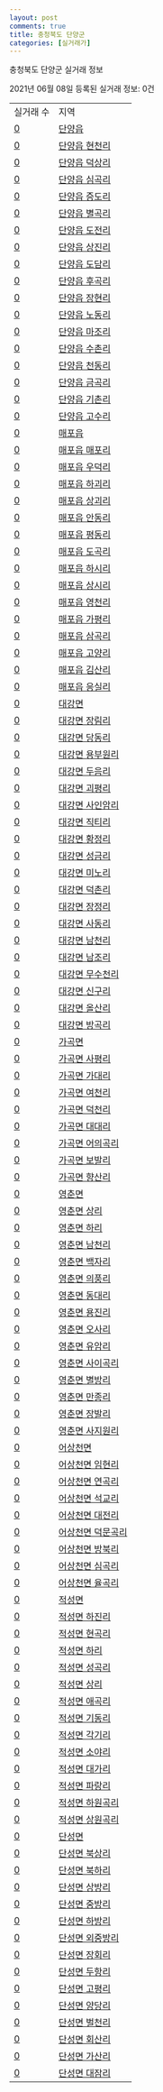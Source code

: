 ```yaml
---
layout: post
comments: true
title: 충청북도 단양군
categories: [실거래가]
---
```


충청북도 단양군 실거래 정보

2021년 06월 08일 등록된 실거래 정보: 0건


<table>
  <tr>
    <td>실거래 수</td>
    <td>지역</td>
  </tr>

  
  <tr>
    <td><a href="4380025000.html">0</a></td>
    <td><a href="4380025000.html">단양읍</a></td>
  </tr>
    

  <tr>
    <td><a href="4380025021.html">0</a></td>
    <td><a href="4380025021.html">단양읍 현천리</a></td>
  </tr>
    

  <tr>
    <td><a href="4380025022.html">0</a></td>
    <td><a href="4380025022.html">단양읍 덕상리</a></td>
  </tr>
    

  <tr>
    <td><a href="4380025023.html">0</a></td>
    <td><a href="4380025023.html">단양읍 심곡리</a></td>
  </tr>
    

  <tr>
    <td><a href="4380025024.html">0</a></td>
    <td><a href="4380025024.html">단양읍 증도리</a></td>
  </tr>
    

  <tr>
    <td><a href="4380025025.html">0</a></td>
    <td><a href="4380025025.html">단양읍 별곡리</a></td>
  </tr>
    

  <tr>
    <td><a href="4380025026.html">0</a></td>
    <td><a href="4380025026.html">단양읍 도전리</a></td>
  </tr>
    

  <tr>
    <td><a href="4380025027.html">0</a></td>
    <td><a href="4380025027.html">단양읍 상진리</a></td>
  </tr>
    

  <tr>
    <td><a href="4380025028.html">0</a></td>
    <td><a href="4380025028.html">단양읍 도담리</a></td>
  </tr>
    

  <tr>
    <td><a href="4380025029.html">0</a></td>
    <td><a href="4380025029.html">단양읍 후곡리</a></td>
  </tr>
    

  <tr>
    <td><a href="4380025030.html">0</a></td>
    <td><a href="4380025030.html">단양읍 장현리</a></td>
  </tr>
    

  <tr>
    <td><a href="4380025031.html">0</a></td>
    <td><a href="4380025031.html">단양읍 노동리</a></td>
  </tr>
    

  <tr>
    <td><a href="4380025032.html">0</a></td>
    <td><a href="4380025032.html">단양읍 마조리</a></td>
  </tr>
    

  <tr>
    <td><a href="4380025033.html">0</a></td>
    <td><a href="4380025033.html">단양읍 수촌리</a></td>
  </tr>
    

  <tr>
    <td><a href="4380025034.html">0</a></td>
    <td><a href="4380025034.html">단양읍 천동리</a></td>
  </tr>
    

  <tr>
    <td><a href="4380025035.html">0</a></td>
    <td><a href="4380025035.html">단양읍 금곡리</a></td>
  </tr>
    

  <tr>
    <td><a href="4380025036.html">0</a></td>
    <td><a href="4380025036.html">단양읍 기촌리</a></td>
  </tr>
    

  <tr>
    <td><a href="4380025037.html">0</a></td>
    <td><a href="4380025037.html">단양읍 고수리</a></td>
  </tr>
    

  <tr>
    <td><a href="4380025300.html">0</a></td>
    <td><a href="4380025300.html">매포읍</a></td>
  </tr>
    

  <tr>
    <td><a href="4380025321.html">0</a></td>
    <td><a href="4380025321.html">매포읍 매포리</a></td>
  </tr>
    

  <tr>
    <td><a href="4380025322.html">0</a></td>
    <td><a href="4380025322.html">매포읍 우덕리</a></td>
  </tr>
    

  <tr>
    <td><a href="4380025324.html">0</a></td>
    <td><a href="4380025324.html">매포읍 하괴리</a></td>
  </tr>
    

  <tr>
    <td><a href="4380025325.html">0</a></td>
    <td><a href="4380025325.html">매포읍 상괴리</a></td>
  </tr>
    

  <tr>
    <td><a href="4380025326.html">0</a></td>
    <td><a href="4380025326.html">매포읍 안동리</a></td>
  </tr>
    

  <tr>
    <td><a href="4380025327.html">0</a></td>
    <td><a href="4380025327.html">매포읍 평동리</a></td>
  </tr>
    

  <tr>
    <td><a href="4380025328.html">0</a></td>
    <td><a href="4380025328.html">매포읍 도곡리</a></td>
  </tr>
    

  <tr>
    <td><a href="4380025329.html">0</a></td>
    <td><a href="4380025329.html">매포읍 하시리</a></td>
  </tr>
    

  <tr>
    <td><a href="4380025330.html">0</a></td>
    <td><a href="4380025330.html">매포읍 상시리</a></td>
  </tr>
    

  <tr>
    <td><a href="4380025331.html">0</a></td>
    <td><a href="4380025331.html">매포읍 영천리</a></td>
  </tr>
    

  <tr>
    <td><a href="4380025332.html">0</a></td>
    <td><a href="4380025332.html">매포읍 가평리</a></td>
  </tr>
    

  <tr>
    <td><a href="4380025333.html">0</a></td>
    <td><a href="4380025333.html">매포읍 삼곡리</a></td>
  </tr>
    

  <tr>
    <td><a href="4380025334.html">0</a></td>
    <td><a href="4380025334.html">매포읍 고양리</a></td>
  </tr>
    

  <tr>
    <td><a href="4380025335.html">0</a></td>
    <td><a href="4380025335.html">매포읍 김산리</a></td>
  </tr>
    

  <tr>
    <td><a href="4380025336.html">0</a></td>
    <td><a href="4380025336.html">매포읍 응실리</a></td>
  </tr>
    

  <tr>
    <td><a href="4380031000.html">0</a></td>
    <td><a href="4380031000.html">대강면</a></td>
  </tr>
    

  <tr>
    <td><a href="4380031021.html">0</a></td>
    <td><a href="4380031021.html">대강면 장림리</a></td>
  </tr>
    

  <tr>
    <td><a href="4380031023.html">0</a></td>
    <td><a href="4380031023.html">대강면 당동리</a></td>
  </tr>
    

  <tr>
    <td><a href="4380031024.html">0</a></td>
    <td><a href="4380031024.html">대강면 용부원리</a></td>
  </tr>
    

  <tr>
    <td><a href="4380031033.html">0</a></td>
    <td><a href="4380031033.html">대강면 두음리</a></td>
  </tr>
    

  <tr>
    <td><a href="4380031034.html">0</a></td>
    <td><a href="4380031034.html">대강면 괴평리</a></td>
  </tr>
    

  <tr>
    <td><a href="4380031035.html">0</a></td>
    <td><a href="4380031035.html">대강면 사인암리</a></td>
  </tr>
    

  <tr>
    <td><a href="4380031036.html">0</a></td>
    <td><a href="4380031036.html">대강면 직티리</a></td>
  </tr>
    

  <tr>
    <td><a href="4380031037.html">0</a></td>
    <td><a href="4380031037.html">대강면 황정리</a></td>
  </tr>
    

  <tr>
    <td><a href="4380031038.html">0</a></td>
    <td><a href="4380031038.html">대강면 성금리</a></td>
  </tr>
    

  <tr>
    <td><a href="4380031039.html">0</a></td>
    <td><a href="4380031039.html">대강면 미노리</a></td>
  </tr>
    

  <tr>
    <td><a href="4380031040.html">0</a></td>
    <td><a href="4380031040.html">대강면 덕촌리</a></td>
  </tr>
    

  <tr>
    <td><a href="4380031041.html">0</a></td>
    <td><a href="4380031041.html">대강면 장정리</a></td>
  </tr>
    

  <tr>
    <td><a href="4380031042.html">0</a></td>
    <td><a href="4380031042.html">대강면 사동리</a></td>
  </tr>
    

  <tr>
    <td><a href="4380031043.html">0</a></td>
    <td><a href="4380031043.html">대강면 남천리</a></td>
  </tr>
    

  <tr>
    <td><a href="4380031044.html">0</a></td>
    <td><a href="4380031044.html">대강면 남조리</a></td>
  </tr>
    

  <tr>
    <td><a href="4380031045.html">0</a></td>
    <td><a href="4380031045.html">대강면 무수천리</a></td>
  </tr>
    

  <tr>
    <td><a href="4380031046.html">0</a></td>
    <td><a href="4380031046.html">대강면 신구리</a></td>
  </tr>
    

  <tr>
    <td><a href="4380031047.html">0</a></td>
    <td><a href="4380031047.html">대강면 올산리</a></td>
  </tr>
    

  <tr>
    <td><a href="4380031048.html">0</a></td>
    <td><a href="4380031048.html">대강면 방곡리</a></td>
  </tr>
    

  <tr>
    <td><a href="4380032000.html">0</a></td>
    <td><a href="4380032000.html">가곡면</a></td>
  </tr>
    

  <tr>
    <td><a href="4380032021.html">0</a></td>
    <td><a href="4380032021.html">가곡면 사평리</a></td>
  </tr>
    

  <tr>
    <td><a href="4380032022.html">0</a></td>
    <td><a href="4380032022.html">가곡면 가대리</a></td>
  </tr>
    

  <tr>
    <td><a href="4380032023.html">0</a></td>
    <td><a href="4380032023.html">가곡면 여천리</a></td>
  </tr>
    

  <tr>
    <td><a href="4380032024.html">0</a></td>
    <td><a href="4380032024.html">가곡면 덕천리</a></td>
  </tr>
    

  <tr>
    <td><a href="4380032025.html">0</a></td>
    <td><a href="4380032025.html">가곡면 대대리</a></td>
  </tr>
    

  <tr>
    <td><a href="4380032026.html">0</a></td>
    <td><a href="4380032026.html">가곡면 어의곡리</a></td>
  </tr>
    

  <tr>
    <td><a href="4380032027.html">0</a></td>
    <td><a href="4380032027.html">가곡면 보발리</a></td>
  </tr>
    

  <tr>
    <td><a href="4380032028.html">0</a></td>
    <td><a href="4380032028.html">가곡면 향산리</a></td>
  </tr>
    

  <tr>
    <td><a href="4380033000.html">0</a></td>
    <td><a href="4380033000.html">영춘면</a></td>
  </tr>
    

  <tr>
    <td><a href="4380033021.html">0</a></td>
    <td><a href="4380033021.html">영춘면 상리</a></td>
  </tr>
    

  <tr>
    <td><a href="4380033022.html">0</a></td>
    <td><a href="4380033022.html">영춘면 하리</a></td>
  </tr>
    

  <tr>
    <td><a href="4380033023.html">0</a></td>
    <td><a href="4380033023.html">영춘면 남천리</a></td>
  </tr>
    

  <tr>
    <td><a href="4380033024.html">0</a></td>
    <td><a href="4380033024.html">영춘면 백자리</a></td>
  </tr>
    

  <tr>
    <td><a href="4380033025.html">0</a></td>
    <td><a href="4380033025.html">영춘면 의풍리</a></td>
  </tr>
    

  <tr>
    <td><a href="4380033026.html">0</a></td>
    <td><a href="4380033026.html">영춘면 동대리</a></td>
  </tr>
    

  <tr>
    <td><a href="4380033027.html">0</a></td>
    <td><a href="4380033027.html">영춘면 용진리</a></td>
  </tr>
    

  <tr>
    <td><a href="4380033028.html">0</a></td>
    <td><a href="4380033028.html">영춘면 오사리</a></td>
  </tr>
    

  <tr>
    <td><a href="4380033029.html">0</a></td>
    <td><a href="4380033029.html">영춘면 유암리</a></td>
  </tr>
    

  <tr>
    <td><a href="4380033030.html">0</a></td>
    <td><a href="4380033030.html">영춘면 사이곡리</a></td>
  </tr>
    

  <tr>
    <td><a href="4380033031.html">0</a></td>
    <td><a href="4380033031.html">영춘면 별방리</a></td>
  </tr>
    

  <tr>
    <td><a href="4380033032.html">0</a></td>
    <td><a href="4380033032.html">영춘면 만종리</a></td>
  </tr>
    

  <tr>
    <td><a href="4380033033.html">0</a></td>
    <td><a href="4380033033.html">영춘면 장발리</a></td>
  </tr>
    

  <tr>
    <td><a href="4380033034.html">0</a></td>
    <td><a href="4380033034.html">영춘면 사지원리</a></td>
  </tr>
    

  <tr>
    <td><a href="4380034000.html">0</a></td>
    <td><a href="4380034000.html">어상천면</a></td>
  </tr>
    

  <tr>
    <td><a href="4380034021.html">0</a></td>
    <td><a href="4380034021.html">어상천면 임현리</a></td>
  </tr>
    

  <tr>
    <td><a href="4380034022.html">0</a></td>
    <td><a href="4380034022.html">어상천면 연곡리</a></td>
  </tr>
    

  <tr>
    <td><a href="4380034023.html">0</a></td>
    <td><a href="4380034023.html">어상천면 석교리</a></td>
  </tr>
    

  <tr>
    <td><a href="4380034024.html">0</a></td>
    <td><a href="4380034024.html">어상천면 대전리</a></td>
  </tr>
    

  <tr>
    <td><a href="4380034025.html">0</a></td>
    <td><a href="4380034025.html">어상천면 덕문곡리</a></td>
  </tr>
    

  <tr>
    <td><a href="4380034026.html">0</a></td>
    <td><a href="4380034026.html">어상천면 방북리</a></td>
  </tr>
    

  <tr>
    <td><a href="4380034027.html">0</a></td>
    <td><a href="4380034027.html">어상천면 심곡리</a></td>
  </tr>
    

  <tr>
    <td><a href="4380034028.html">0</a></td>
    <td><a href="4380034028.html">어상천면 율곡리</a></td>
  </tr>
    

  <tr>
    <td><a href="4380035000.html">0</a></td>
    <td><a href="4380035000.html">적성면</a></td>
  </tr>
    

  <tr>
    <td><a href="4380035021.html">0</a></td>
    <td><a href="4380035021.html">적성면 하진리</a></td>
  </tr>
    

  <tr>
    <td><a href="4380035022.html">0</a></td>
    <td><a href="4380035022.html">적성면 현곡리</a></td>
  </tr>
    

  <tr>
    <td><a href="4380035023.html">0</a></td>
    <td><a href="4380035023.html">적성면 하리</a></td>
  </tr>
    

  <tr>
    <td><a href="4380035024.html">0</a></td>
    <td><a href="4380035024.html">적성면 성곡리</a></td>
  </tr>
    

  <tr>
    <td><a href="4380035025.html">0</a></td>
    <td><a href="4380035025.html">적성면 상리</a></td>
  </tr>
    

  <tr>
    <td><a href="4380035026.html">0</a></td>
    <td><a href="4380035026.html">적성면 애곡리</a></td>
  </tr>
    

  <tr>
    <td><a href="4380035027.html">0</a></td>
    <td><a href="4380035027.html">적성면 기동리</a></td>
  </tr>
    

  <tr>
    <td><a href="4380035028.html">0</a></td>
    <td><a href="4380035028.html">적성면 각기리</a></td>
  </tr>
    

  <tr>
    <td><a href="4380035029.html">0</a></td>
    <td><a href="4380035029.html">적성면 소야리</a></td>
  </tr>
    

  <tr>
    <td><a href="4380035030.html">0</a></td>
    <td><a href="4380035030.html">적성면 대가리</a></td>
  </tr>
    

  <tr>
    <td><a href="4380035031.html">0</a></td>
    <td><a href="4380035031.html">적성면 파랑리</a></td>
  </tr>
    

  <tr>
    <td><a href="4380035032.html">0</a></td>
    <td><a href="4380035032.html">적성면 하원곡리</a></td>
  </tr>
    

  <tr>
    <td><a href="4380035033.html">0</a></td>
    <td><a href="4380035033.html">적성면 상원곡리</a></td>
  </tr>
    

  <tr>
    <td><a href="4380036000.html">0</a></td>
    <td><a href="4380036000.html">단성면</a></td>
  </tr>
    

  <tr>
    <td><a href="4380036021.html">0</a></td>
    <td><a href="4380036021.html">단성면 북상리</a></td>
  </tr>
    

  <tr>
    <td><a href="4380036022.html">0</a></td>
    <td><a href="4380036022.html">단성면 북하리</a></td>
  </tr>
    

  <tr>
    <td><a href="4380036023.html">0</a></td>
    <td><a href="4380036023.html">단성면 상방리</a></td>
  </tr>
    

  <tr>
    <td><a href="4380036024.html">0</a></td>
    <td><a href="4380036024.html">단성면 중방리</a></td>
  </tr>
    

  <tr>
    <td><a href="4380036025.html">0</a></td>
    <td><a href="4380036025.html">단성면 하방리</a></td>
  </tr>
    

  <tr>
    <td><a href="4380036026.html">0</a></td>
    <td><a href="4380036026.html">단성면 외중방리</a></td>
  </tr>
    

  <tr>
    <td><a href="4380036027.html">0</a></td>
    <td><a href="4380036027.html">단성면 장회리</a></td>
  </tr>
    

  <tr>
    <td><a href="4380036028.html">0</a></td>
    <td><a href="4380036028.html">단성면 두항리</a></td>
  </tr>
    

  <tr>
    <td><a href="4380036029.html">0</a></td>
    <td><a href="4380036029.html">단성면 고평리</a></td>
  </tr>
    

  <tr>
    <td><a href="4380036030.html">0</a></td>
    <td><a href="4380036030.html">단성면 양당리</a></td>
  </tr>
    

  <tr>
    <td><a href="4380036031.html">0</a></td>
    <td><a href="4380036031.html">단성면 벌천리</a></td>
  </tr>
    

  <tr>
    <td><a href="4380036032.html">0</a></td>
    <td><a href="4380036032.html">단성면 회산리</a></td>
  </tr>
    

  <tr>
    <td><a href="4380036033.html">0</a></td>
    <td><a href="4380036033.html">단성면 가산리</a></td>
  </tr>
    

  <tr>
    <td><a href="4380036034.html">0</a></td>
    <td><a href="4380036034.html">단성면 대잠리</a></td>
  </tr>
    


</table>
    
